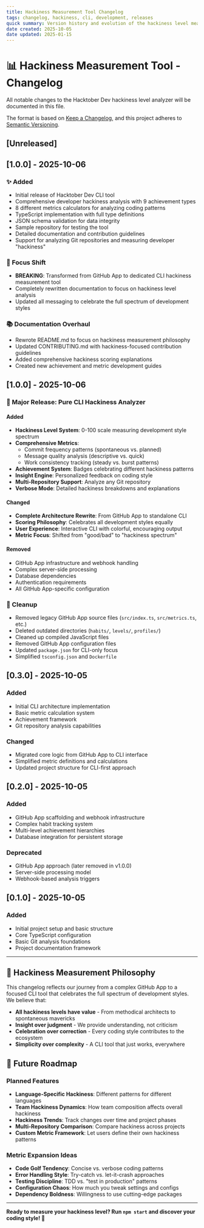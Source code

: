 ```yaml
---
title: Hackiness Measurement Tool Changelog
tags: changelog, hackiness, cli, development, releases
quick summary: Version history and evolution of the hackiness level measurement CLI tool
date created: 2025-10-05
date updated: 2025-01-15
---
```


# 📊 Hackiness Measurement Tool - Changelog

All notable changes to the Hacktober Dev hackiness level analyzer will be documented in this file.

The format is based on [Keep a Changelog](https://keepachangelog.com/en/1.1.0/),
and this project adheres to [Semantic Versioning](https://semver.org/spec/v2.0.0.html).

## [Unreleased]

## [1.0.0] - 2025-10-06

### ✨ Added
- Initial release of Hacktober Dev CLI tool
- Comprehensive developer hackiness analysis with 9 achievement types
- 8 different metrics calculators for analyzing coding patterns
- TypeScript implementation with full type definitions
- JSON schema validation for data integrity
- Sample repository for testing the tool
- Detailed documentation and contribution guidelines
- Support for analyzing Git repositories and measuring developer "hackiness"

### 🎯 Focus Shift
- **BREAKING**: Transformed from GitHub App to dedicated CLI hackiness measurement tool
- Completely rewritten documentation to focus on hackiness level analysis
- Updated all messaging to celebrate the full spectrum of development styles

### 📚 Documentation Overhaul
- Rewrote README.md to focus on hackiness measurement philosophy
- Updated CONTRIBUTING.md with hackiness-focused contribution guidelines
- Added comprehensive hackiness scoring explanations
- Created new achievement and metric development guides

## [1.0.0] - 2025-10-06

### 🚀 Major Release: Pure CLI Hackiness Analyzer

#### Added
- **Hackiness Level System**: 0-100 scale measuring development style spectrum
- **Comprehensive Metrics**: 
  - Commit frequency patterns (spontaneous vs. planned)
  - Message quality analysis (descriptive vs. quick)
  - Work consistency tracking (steady vs. burst patterns)
- **Achievement System**: Badges celebrating different hackiness patterns
- **Insight Engine**: Personalized feedback on coding style
- **Multi-Repository Support**: Analyze any Git repository
- **Verbose Mode**: Detailed hackiness breakdowns and explanations

#### Changed
- **Complete Architecture Rewrite**: From GitHub App to standalone CLI
- **Scoring Philosophy**: Celebrates all development styles equally
- **User Experience**: Interactive CLI with colorful, encouraging output
- **Metric Focus**: Shifted from "good/bad" to "hackiness spectrum"

#### Removed
- GitHub App infrastructure and webhook handling
- Complex server-side processing
- Database dependencies
- Authentication requirements
- All GitHub App-specific configuration

### 🧹 Cleanup
- Removed legacy GitHub App source files (`src/index.ts`, `src/metrics.ts`, etc.)
- Deleted outdated directories (`habits/`, `levels/`, `profiles/`)
- Cleaned up compiled JavaScript files
- Removed GitHub App configuration files
- Updated `package.json` for CLI-only focus
- Simplified `tsconfig.json` and `Dockerfile`

## [0.3.0] - 2025-10-05

### Added
- Initial CLI architecture implementation
- Basic metric calculation system
- Achievement framework
- Git repository analysis capabilities

### Changed
- Migrated core logic from GitHub App to CLI interface
- Simplified metric definitions and calculations
- Updated project structure for CLI-first approach

## [0.2.0] - 2025-10-05

### Added
- GitHub App scaffolding and webhook infrastructure
- Complex habit tracking system
- Multi-level achievement hierarchies
- Database integration for persistent storage

### Deprecated
- GitHub App approach (later removed in v1.0.0)
- Server-side processing model
- Webhook-based analysis triggers

## [0.1.0] - 2025-10-05

### Added
- Initial project setup and basic structure
- Core TypeScript configuration
- Basic Git analysis foundations
- Project documentation framework

---

## 🎯 Hackiness Measurement Philosophy

This changelog reflects our journey from a complex GitHub App to a focused CLI tool that celebrates the full spectrum of development styles. We believe that:

- **All hackiness levels have value** - From methodical architects to spontaneous mavericks
- **Insight over judgment** - We provide understanding, not criticism
- **Celebration over correction** - Every coding style contributes to the ecosystem
- **Simplicity over complexity** - A CLI tool that just works, everywhere

## 🚀 Future Roadmap

### Planned Features
- **Language-Specific Hackiness**: Different patterns for different languages
- **Team Hackiness Dynamics**: How team composition affects overall hackiness
- **Hackiness Trends**: Track changes over time and project phases
- **Multi-Repository Comparison**: Compare hackiness across projects
- **Custom Metric Framework**: Let users define their own hackiness patterns

### Metric Expansion Ideas
- **Code Golf Tendency**: Concise vs. verbose coding patterns
- **Error Handling Style**: Try-catch vs. let-it-crash approaches
- **Testing Discipline**: TDD vs. "test in production" patterns
- **Configuration Chaos**: How much you tweak settings and configs
- **Dependency Boldness**: Willingness to use cutting-edge packages

---

**Ready to measure your hackiness level? Run `npm start` and discover your coding style! 🎯**